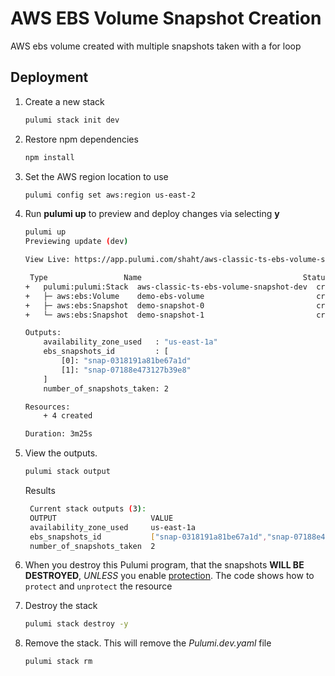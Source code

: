 # AWS EBS Volume Snapshot Creation

AWS ebs volume created with multiple snapshots taken with a for loop

## Deployment

1. Create a new stack

    ```bash
    pulumi stack init dev
    ```

1. Restore npm dependencies

    ```bash
    npm install
    ```
1. Set the AWS region location to use
    ```bash
    pulumi config set aws:region us-east-2
    ```

1. Run **pulumi up** to preview and deploy changes via selecting **y**

    ```bash
    pulumi up
    Previewing update (dev)

    View Live: https://app.pulumi.com/shaht/aws-classic-ts-ebs-volume-snapshot/dev/updates/18

     Type                 Name                                    Status      
    +   pulumi:pulumi:Stack  aws-classic-ts-ebs-volume-snapshot-dev  created     
    +   ├─ aws:ebs:Volume    demo-ebs-volume                         created     
    +   ├─ aws:ebs:Snapshot  demo-snapshot-0                         created     
    +   └─ aws:ebs:Snapshot  demo-snapshot-1                         created     
    
    Outputs:
        availability_zone_used   : "us-east-1a"
        ebs_snapshots_id         : [
            [0]: "snap-0318191a81be67a1d"
            [1]: "snap-07188e473127b39e8"
        ]
        number_of_snapshots_taken: 2

    Resources:
        + 4 created

    Duration: 3m25s
    ```

1. View the outputs.
   ```bash
   pulumi stack output
   ```

   Results
   ```bash
    Current stack outputs (3):
    OUTPUT                     VALUE
    availability_zone_used     us-east-1a
    ebs_snapshots_id           ["snap-0318191a81be67a1d","snap-07188e473127b39e8"]
    number_of_snapshots_taken  2
   ```

1. When you destroy this Pulumi program, that the snapshots **WILL BE DESTROYED**, *UNLESS* you enable
[protection](https://www.pulumi.com/docs/intro/concepts/resources/#protect).  The code shows how to `protect` and `unprotect`
the resource

1. Destroy the stack
    ```bash
    pulumi stack destroy -y
    ```

1. Remove the stack.  This will remove the *Pulumi.dev.yaml* file
   ```bash
   pulumi stack rm
   ```